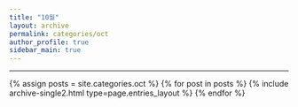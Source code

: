 ```yaml
---
title: "10월"
layout: archive
permalink: categories/oct
author_profile: true
sidebar_main: true
---
```


<!-- 공백이 포함되어 있는 카테고리 이름의 경우 site.categories['a b c'] 이런식으로! -->

---

{% assign posts = site.categories.oct %}
{% for post in posts %} {% include archive-single2.html type=page.entries_layout %} {% endfor %}
